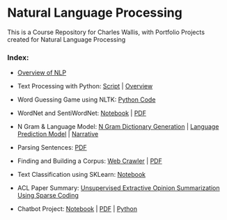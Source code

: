 # Natural Language Processing
This is a Course Repository for Charles Wallis, with Portfolio Projects created for Natural Language Processing

### Index:

* [Overview of NLP](https://github.com/charlestw127/NLP-Portfolio/blob/main/Overview%20of%20NLP.pdf)

* Text Processing with Python: [Script](https://github.com/charlestw127/NLP-Portfolio/blob/main/text_processor.py) | [Overview](https://github.com/charlestw127/NLP-Portfolio/blob/main/Text%20Processing.pdf)

* Word Guessing Game using NLTK: [Python Code](https://github.com/charlestw127/NLP-Portfolio/blob/main/word_guessing_game.py)

* WordNet and SentiWordNet: [Notebook](https://github.com/charlestw127/NLP-Portfolio/blob/main/WordNet.ipynb) | [PDF](https://github.com/charlestw127/NLP-Portfolio/blob/main/WordNet.pdf)

* N Gram & Language Model: [N Gram Dictionary Generation](https://github.com/charlestw127/NLP-Portfolio/blob/main/get_ngrams.py) | [Language Prediction Model](https://github.com/charlestw127/NLP-Portfolio/blob/main/LangPredModel.py) | [Narrative](https://github.com/charlestw127/NLP-Portfolio/blob/main/N%20Gram%20%2B%20Language%20Models.pdf)

* Parsing Sentences: [PDF](https://github.com/charlestw127/NLP-Portfolio/blob/main/Parsing%20Sentence.pdf)

* Finding and Building a Corpus: [Web Crawler](https://github.com/charlestw127/NLP-Portfolio/blob/main/web_crawler.py) | [PDF](https://github.com/charlestw127/NLP-Portfolio/blob/main/Finding%20and%20Building%20a%20Corpus.pdf)

* Text Classification using SKLearn: [Notebook](https://github.com/charlestw127/NLP-Portfolio/blob/main/Text%20Classification.ipynb)

* ACL Paper Summary: [Unsupervised Extractive Opinion Summarization Using Sparse Coding](https://github.com/charlestw127/NLP-Portfolio/blob/main/Unsupervised%20Extractive%20Opinion%20Summarization%20Using%20Sparse%20Coding.pdf)

* Chatbot Project: [Notebook](https://github.com/charlestw127/NLP-Portfolio/blob/main/Chatbot_Project.ipynb) | [PDF](https://github.com/charlestw127/NLP-Portfolio/blob/main/Chatbot%20Project.pdf) | [Python](https://github.com/charlestw127/NLP-Portfolio/blob/main/4395_nlp_chatbot_project.py)
